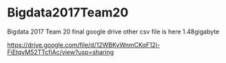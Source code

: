# Bigdata2017Team20
Bigdata 2017 Team 20 final
google drive
other csv file is here
1.48gigabyte

https://drive.google.com/file/d/12WBKyWnmCKqF12j-FiEtqvM52TTcfiAc/view?usp=sharing
